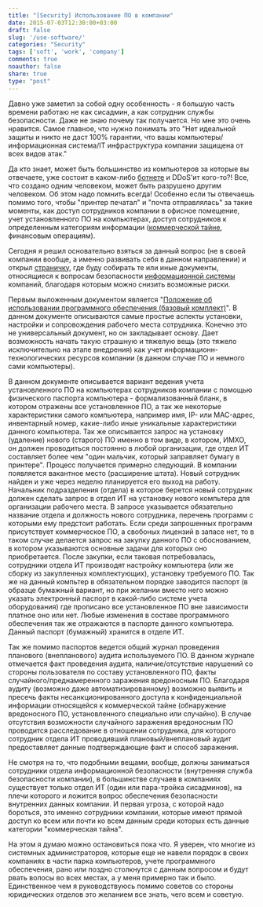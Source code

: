 ```yaml
---
title: "[Security] Использование ПО в компании"
date: 2015-07-03T12:30:00+03:00
draft: false
slug: '/use-software/'
categories: "Security"
tags: ['soft', 'work', 'company']
comments: true
noauthor: false
share: true
type: "post"
---
```


Давно уже заметил за собой одну особенность - я большую часть времени работаю не как сисадмин, а как сотрудник службы безопасности. Даже не знаю почему так получается. Но мне это очень нравится. Самое главное, что нужно понимать это "Нет идеальной защиты и никто не даст 100% гарантии, что вашы компьютеры/информационная система/IT инфраструктура компании защищена от всех видов атак."

Да кто знает, может быть большинство из компьютеров за которые вы отвечаете, уже состоит в каком-либо [ботнете](https://ru.wikipedia.org/wiki/%D0%91%D0%BE%D1%82%D0%BD%D0%B5%D1%82) и DDoS'ит кого-то?! Все, что создано одним человеком, может быть разрушено другим человеком. Об этом надо помнить всегда! Особенно если ты отвечаешь помимо того, чтобы "принтер печатал" и "почта отправлялась" за такие моменты, как доступ сотрудников компании в офисное помещение, учет установленного ПО на компьютерах, доступ сотрудников к определенным категориям информации ([коммерческой тайне](https://ru.wikipedia.org/wiki/%D0%9A%D0%BE%D0%BC%D0%BC%D0%B5%D1%80%D1%87%D0%B5%D1%81%D0%BA%D0%B0%D1%8F_%D1%82%D0%B0%D0%B9%D0%BD%D0%B0), финансовым операциям).

Сегодня я решил основательно взяться за данный вопрос (не в своей компании вообще, а именно развивать себя в данном направлении) и открыл [страничку](https://jtprog.ru/docs-it/), где буду собирать те или иные документы, относящиеся к вопросам безопасности [информационной системы](https://ru.wikipedia.org/wiki/%D0%98%D0%BD%D1%84%D0%BE%D1%80%D0%BC%D0%B0%D1%86%D0%B8%D0%BE%D0%BD%D0%BD%D0%B0%D1%8F_%D1%81%D0%B8%D1%81%D1%82%D0%B5%D0%BC%D0%B0) компаний, благодаря которым можно снизить возможные риски.

Первым выложенным документом является "[Положение об использовании программного обеспечения (базовый комплект)](https://docs.google.com/document/d/1Zw0IaXptN4tMkTCflRQUvDPtRwA4O_rmzwQZAb_muvs/edit?usp=sharing)". В данном документе описываются самые простые аспекты установки, настройки и сопровождения рабочего места сотрудника. Конечно это не универсальный документ, но он закладывает основу. Дает возможность начать такую страшную и тяжелую вещь (это тяжело исключительно на этапе внедрения) как учет информационн-технологических ресурсов компании (в данном случае ПО и немного сами компьютеры).

В данном документе описывается вариант ведения учета установленного ПО на компьютерах сотрудников компании с помощью физического паспорта компьютера - формализованный бланк, в котором отражены все установленное ПО, а так же некоторые характеристики самого компьютера, например имя, IP- или MAC-адрес, инвентарный номер, какие-либо иные уникальные характеристики данного компьютера. Так же описывается запрос на установку (удаление) нового (старого) ПО именно в том виде, в котором, ИМХО, он должен проводиться постоянно в любой организации, где отдел ИТ составляет более чем "один мальчик, который заправляет бумагу в принтере". Процесс получается примерно следующий. В компании появляется вакантное место (расширение штата). Новый сотрудник найден и уже через неделю планируется его выход на работу. Начальник подразделения (отдела) в которое берется новый сотрудник должен сделать запрос в отдел ИТ на установку нового компьтера для организации рабочего места. В запросе указывается обязательно название отдела и должность нового сотрудника, перечень программ с которыми ему предстоит работать. Если среди запрошенных программ присутствует коммерческое ПО, а свобоных лицензий в запасе нет, то в таком случае делается запрос на закупку данного ПО с обоснованием, в котором указываются основные задачи для которых оно приобретается. После закупки, если таковая потребовалась, сотрудники отдела ИТ производят настройку компьютера (или же сборку из закупленных комплектующих), установку требуемого ПО. Так же на данный компьтер в обязательном порядке заводится паспорт (в образце бумажный вариант, но при желании вместо него можно указать электронный паспорт в какой-либо системе учета оборудования) где прописано все установленное ПО вне зависимости платное оно или нет. Любые изменения в составе программного обеспечения так же отражаются в паспорте данного компьютера. Данный паспорт (бумажный) хранится в отделе ИТ.

Так же помимо паспортов ведется общий журнал проведения планового (внепланового) аудита используемого ПО. В данном журнале отмечается факт проведения аудита, наличие/отсутствие нарушений со стороны пользователя по составу установленного ПО, факты случайного/преднамеренного заражения вредоносным ПО. Благодаря аудиту (возможно даже автоматизированному) возможно выявить и пресечь факты несанкционированного доступа к конфиденциальной информации относящейся к коммерческой тайне (обнаружение вредоносного ПО, установленного специально или случайно). В случае отсутствия возможности случайного заражения вредоносным ПО проводится расследование в отношении сотрудника, для которого сотрудник отдела ИТ проводивший плановый/внеплановый аудит предоставляет данные подтверждающие факт и способ заражения.

Не смотря на то, что подобными вещами, вообще, должны заниматься сотрудники отдела информационной безопасности (внутренняя служба безопасности компании), в большинстве случаев в компаниях существует только отдел ИТ (один или пара-тройка сисадминов), на плечи которого и ложится вопрос обеспечения безопасности внутренних данных компании. И первая угроза, с которой надо бороться, это именно сотрудники компании, которые имеют прямой доступ ко всем или почти ко всем данным среди которых есть данные категории "коммерческая тайна".

На этом я думаю можно остановиться пока что. Я уверен, что многие из системных администраторов, которые еще не навели порядок в своих компаниях в части парка компьютеров, учете программного обеспечения, рано или поздно столкнутся с данным вопросом и будут рвать волосы во всех местах, а у меня примерно так и было. Единственное чем я руководствуюсь помимо советов со стороны юридических отделов это желанием все знать, чего всем и советую.

